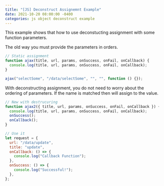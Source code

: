 ```yaml
---
title: "[JS] Deconstruct Assignemnt Example"
date: 2021-10-20 08:00:00 -0400
categories: js object deconstruct example
---
```


This example shows that how to use deconstucting assignment with some function parameters.

The old way you must provide the parameters in orders.
```js
// Static assignment
function ajax(title, url, params, onSuccess, onFail, onCallback) {
  console.log(title, url, params, onSuccess, onFail, onCallback);
}

ajax("selectSome", "/data/selectSome", "", "", function () {});
```

With deconstructing assignment, you do not need to worry about the ordering of parameters.
If the name is matched then will assign to the value.

```js
// New with destrucuring
function ajax2({ title, url, params, onSuccess, onFail, onCallback }) {
  console.log(title, url, params, onSuccess, onFail, onCallback);
  onSuccess();
  onCallback();
}

// Use it
let request = {
  url: "/data/update",
  title: "update",
  onCallback: () => {
    console.log("Callback Function");
  },  
  onSuccess: () => {
    console.log("Successful!");
  },
};
```
